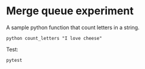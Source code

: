 # Merge queue experiment

A sample python function that count letters in a string.

```
python count_letters "I love cheese"
```

Test:

```
pytest
```
